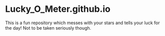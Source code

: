 # Lucky_O_Meter.github.io
This is a fun repository which messes with your stars and tells your luck for the day! Not to be taken seriously though.
